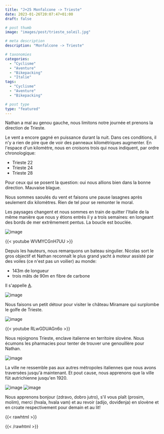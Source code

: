 ```yaml
---
title: "J+25 Monfalcone -> Trieste"
date: 2023-01-26T20:07:47+01:00
draft: false

# post thumb
image: "images/post/trieste_soleil.jpg"

# meta description
description: "Monfalcone -> Trieste"

# taxonomies
categories:
  - "Cyclisme" 
  - "Aventure" 
  - "Bikepacking"
  - "Italie" 
tags:
  - "Cyclisme" 
  - "Aventure" 
  - "Bikepacking"

# post type
type: "featured"
---
```


Nathan a mal au genou gauche, nous limitons notre journée et prenons la direction de Trieste. 

Le vent a encore gagné en puissance durant la nuit. Dans ces conditions, il n'y a rien de pire que de voir des panneaux kilométriques augmenter. En l'espace d'un kilomètre, nous en croisons trois qui nous indiquent, par ordre chronologique:

- Trieste 22
- Trieste 24
- Trieste 28

Pour ceux qui se posent la question: oui nous allions bien dans la bonne direction. Mauvaise blague. 

Nous sommes saoulés du vent et faisons une pause lasagnes après seulement dix kilomètres. Rien de tel pour se remonter le moral. 

Les paysages changent et nous sommes en train de quitter l'Italie de la même manière que nous y étions entrés il y a trois semaines: en longeant des bords de mer extrêmement pentus. La boucle est bouclée. 

![image](../../images/post/trieste_loup.jpg)

{{< youtube WVMYCGnH7UU >}}

Depuis les hauteurs, nous remarquons un bateau singulier. Nicolas sort le gros objectif et Nathan reconnaît le plus grand yacht à moteur assisté par des voiles (ce n'est pas un voilier) au monde:
- 143m de longueur 
- trois mâts de 90m en fibre de carbone

Il s'appelle [A](https://fr.m.wikipedia.org/wiki/A_(yacht_%C3%A0_voile)). 

![image](../../images/post/trieste_bateau.jpg)

Nous faisons un petit détour pour visiter le château Miramare qui surplombe le golfe de Trieste. 

![image](../../images/post/trieste_velos.jpg)

{{< youtube RLwGDUAGn6o >}}

Nous rejoignons Trieste, enclave italienne en territoire slovène. Nous écumons les pharmacies pour tenter de trouver une genouillère pour Nathan. 

![image](../../images/post/trieste_phare.jpg)

La ville ne ressemble pas aux autres métropoles italiennes que nous avons traversées jusqu'à maintenant. Et pout cause, nous apprenons que la ville fût autrichienne jusqu'en 1920.

![image](../../images/post/trieste_temple.jpg)
![image](../../images/post/trieste_place.jpg)

Nous apprenons bonjour (zdravo, dobro jutro), s'il vous plaît (prosim, molim), merci (hvala, hvala vam) et au revoir (adijo, doviđenja) en slovène et en croate respectivement pour demain et au lit! 

{{< rawhtml >}} 
<div class="strava-embed-placeholder" data-embed-type="activity" data-embed-id="8456503605"></div><script src="https://strava-embeds.com/embed.js"></script>
{{< /rawhtml >}}
